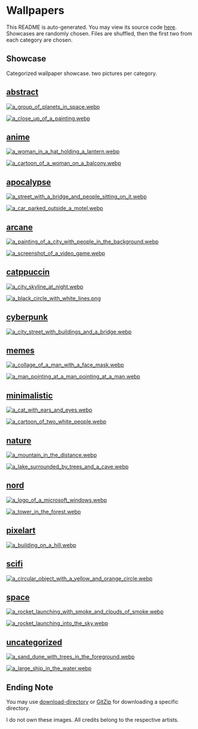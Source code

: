 # Wallpapers
This README is auto-generated. You may view its source code [here](./main.go).  Showcases are randomly chosen. Files
are shuffled, then the first two from each category are chosen.

## Showcase
Categorized wallpaper showcase. two pictures per category.



## [abstract](.././abstract)
  
 [![a_group_of_planets_in_space.webp](.././abstract/a_group_of_planets_in_space.webp)](.././abstract/a_group_of_planets_in_space.webp)
  
 [![a_close_up_of_a_painting.webp](.././abstract/a_close_up_of_a_painting.webp)](.././abstract/a_close_up_of_a_painting.webp)
  

## [anime](.././anime)
  
 [![a_woman_in_a_hat_holding_a_lantern.webp](.././anime/a_woman_in_a_hat_holding_a_lantern.webp)](.././anime/a_woman_in_a_hat_holding_a_lantern.webp)
  
 [![a_cartoon_of_a_woman_on_a_balcony.webp](.././anime/a_cartoon_of_a_woman_on_a_balcony.webp)](.././anime/a_cartoon_of_a_woman_on_a_balcony.webp)
  

## [apocalypse](.././apocalypse)
  
 [![a_street_with_a_bridge_and_people_sitting_on_it.webp](.././apocalypse/a_street_with_a_bridge_and_people_sitting_on_it.webp)](.././apocalypse/a_street_with_a_bridge_and_people_sitting_on_it.webp)
  
 [![a_car_parked_outside_a_motel.webp](.././apocalypse/a_car_parked_outside_a_motel.webp)](.././apocalypse/a_car_parked_outside_a_motel.webp)
  

## [arcane](.././arcane)
  
 [![a_painting_of_a_city_with_people_in_the_background.webp](.././arcane/a_painting_of_a_city_with_people_in_the_background.webp)](.././arcane/a_painting_of_a_city_with_people_in_the_background.webp)
  
 [![a_screenshot_of_a_video_game.webp](.././arcane/a_screenshot_of_a_video_game.webp)](.././arcane/a_screenshot_of_a_video_game.webp)
  

## [catppuccin](.././catppuccin)
  
 [![a_city_skyline_at_night.webp](.././catppuccin/a_city_skyline_at_night.webp)](.././catppuccin/a_city_skyline_at_night.webp)
  
 [![a_black_circle_with_white_lines.png](.././catppuccin/a_black_circle_with_white_lines.png)](.././catppuccin/a_black_circle_with_white_lines.png)
  

## [cyberpunk](.././cyberpunk)
  
 [![a_city_street_with_buildings_and_a_bridge.webp](.././cyberpunk/a_city_street_with_buildings_and_a_bridge.webp)](.././cyberpunk/a_city_street_with_buildings_and_a_bridge.webp)
  

## [memes](.././memes)
  
 [![a_collage_of_a_man_with_a_face_mask.webp](.././memes/a_collage_of_a_man_with_a_face_mask.webp)](.././memes/a_collage_of_a_man_with_a_face_mask.webp)
  
 [![a_man_pointing_at_a_man_pointing_at_a_man.webp](.././memes/a_man_pointing_at_a_man_pointing_at_a_man.webp)](.././memes/a_man_pointing_at_a_man_pointing_at_a_man.webp)
  

## [minimalistic](.././minimalistic)
  
 [![a_cat_with_ears_and_eyes.webp](.././minimalistic/a_cat_with_ears_and_eyes.webp)](.././minimalistic/a_cat_with_ears_and_eyes.webp)
  
 [![a_cartoon_of_two_white_people.webp](.././minimalistic/a_cartoon_of_two_white_people.webp)](.././minimalistic/a_cartoon_of_two_white_people.webp)
  

## [nature](.././nature)
  
 [![a_mountain_in_the_distance.webp](.././nature/a_mountain_in_the_distance.webp)](.././nature/a_mountain_in_the_distance.webp)
  
 [![a_lake_surrounded_by_trees_and_a_cave.webp](.././nature/a_lake_surrounded_by_trees_and_a_cave.webp)](.././nature/a_lake_surrounded_by_trees_and_a_cave.webp)
  

## [nord](.././nord)
  
 [![a_logo_of_a_microsoft_windows.webp](.././nord/a_logo_of_a_microsoft_windows.webp)](.././nord/a_logo_of_a_microsoft_windows.webp)
  
 [![a_tower_in_the_forest.webp](.././nord/a_tower_in_the_forest.webp)](.././nord/a_tower_in_the_forest.webp)
  

## [pixelart](.././pixelart)
  
 [![a_building_on_a_hill.webp](.././pixelart/a_building_on_a_hill.webp)](.././pixelart/a_building_on_a_hill.webp)
  

## [scifi](.././scifi)
  
 [![a_circular_object_with_a_yellow_and_orange_circle.webp](.././scifi/a_circular_object_with_a_yellow_and_orange_circle.webp)](.././scifi/a_circular_object_with_a_yellow_and_orange_circle.webp)
  

## [space](.././space)
  
 [![a_rocket_launching_with_smoke_and_clouds_of_smoke.webp](.././space/a_rocket_launching_with_smoke_and_clouds_of_smoke.webp)](.././space/a_rocket_launching_with_smoke_and_clouds_of_smoke.webp)
  
 [![a_rocket_launching_into_the_sky.webp](.././space/a_rocket_launching_into_the_sky.webp)](.././space/a_rocket_launching_into_the_sky.webp)
  

## [uncategorized](.././uncategorized)
  
 [![a_sand_dune_with_trees_in_the_foreground.webp](.././uncategorized/a_sand_dune_with_trees_in_the_foreground.webp)](.././uncategorized/a_sand_dune_with_trees_in_the_foreground.webp)
  
 [![a_large_ship_in_the_water.webp](.././uncategorized/a_large_ship_in_the_water.webp)](.././uncategorized/a_large_ship_in_the_water.webp)
  




## Ending Note
You may use [download-directory](https://download-directory.github.io/) or [GitZip](https://gitzip.org/) for downloading
 a specific directory.

I do not own these images. All credits belong to the respective artists.
